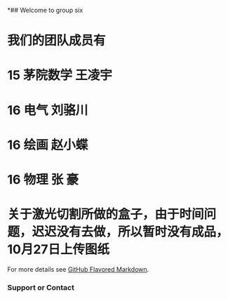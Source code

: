 ﻿*## Welcome to  group six


#  我们的团队成员有
#  
# 15 茅院数学 王凌宇
# 16 电气     刘骆川
# 16 绘画     赵小蝶
# 16 物理     张  豪
#  
#  关于激光切割所做的盒子，由于时间问题，迟迟没有去做，所以暂时没有成品，10月27日上传图纸




For more details see [GitHub Flavored Markdown](https://guides.github.com/features/mastering-markdown/).





### Support or Contact


